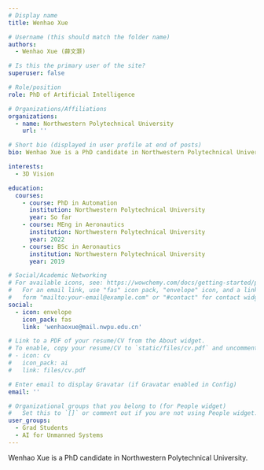 ```yaml
---
# Display name
title: Wenhao Xue

# Username (this should match the folder name)
authors:
  - Wenhao Xue (薛文灏)

# Is this the primary user of the site?
superuser: false

# Role/position
role: PhD of Artificial Intelligence

# Organizations/Affiliations
organizations:
  - name: Northwestern Polytechnical University
    url: ''

# Short bio (displayed in user profile at end of posts)
bio: Wenhao Xue is a PhD candidate in Northwestern Polytechnical University.

interests:
  - 3D Vision

education:
  courses:
    - course: PhD in Automation
      institution: Northwestern Polytechnical University
      year: So far
    - course: MEng in Aeronautics
      institution: Northwestern Polytechnical University
      year: 2022
    - course: BSc in Aeronautics
      institution: Northwestern Polytechnical University
      year: 2019

# Social/Academic Networking
# For available icons, see: https://wowchemy.com/docs/getting-started/page-builder/#icons
#   For an email link, use "fas" icon pack, "envelope" icon, and a link in the
#   form "mailto:your-email@example.com" or "#contact" for contact widget.
social:
  - icon: envelope
    icon_pack: fas
    link: 'wenhaoxue@mail.nwpu.edu.cn'

# Link to a PDF of your resume/CV from the About widget.
# To enable, copy your resume/CV to `static/files/cv.pdf` and uncomment the lines below.
# - icon: cv
#   icon_pack: ai
#   link: files/cv.pdf

# Enter email to display Gravatar (if Gravatar enabled in Config)
email: ''

# Organizational groups that you belong to (for People widget)
#   Set this to `[]` or comment out if you are not using People widget.
user_groups:
  - Grad Students
  - AI for Unmanned Systems
---
```


Wenhao Xue is a PhD candidate in Northwestern Polytechnical University.